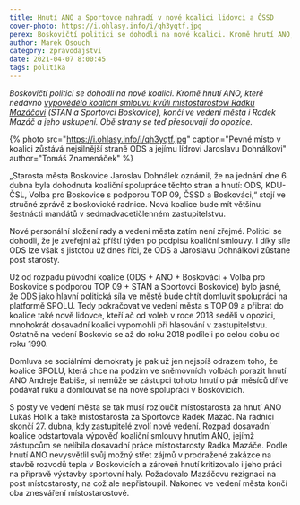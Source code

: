 ```yaml
---
title: Hnutí ANO a Sportovce nahradí v nové koalici lidovci a ČSSD
cover-photo: https://i.ohlasy.info/i/qh3yqtf.jpg
perex: Boskovičtí politici se dohodli na nové koalici. Kromě hnutí ANO, které vypovědělo koaliční smlouvu kvůli místostarostovi Radku Mazáčovi, končí ve vedení města i Radek Mazáč a Sportovci.
author: Marek Osouch
category: zpravodajství
date: 2021-04-07 8:00:45
tags: politika
---
```


*Boskovičtí politici se dohodli na nové koalici. Kromě hnutí ANO, které nedávno [vypovědělo koaliční smlouvu kvůli místostarostovi Radku Mazáčovi](https://ohlasy.info/clanky/2021/03/pad-koalice.html) (STAN a Sportovci Boskovice), končí ve vedení města i Radek Mazáč  a jeho uskupení. Obě strany se teď přesouvají do opozice.*

{% photo src="https://i.ohlasy.info/i/qh3yqtf.jpg" caption="Pevné místo v koalici zůstává nejsilnější straně ODS a jejímu lídrovi Jaroslavu Dohnálkovi" author="Tomáš Znamenáček" %}

„Starosta města Boskovice Jaroslav Dohnálek oznámil, že na jednání dne 6. dubna byla dohodnuta koaliční spolupráce těchto stran a hnutí: ODS, KDU-ČSL, Volba pro Boskovice s podporou TOP 09, ČSSD a Boskováci,“ stojí ve stručné zprávě z boskovické radnice. Nová koalice bude mít většinu šestnácti mandátů v sedmadvacetičlenném zastupitelstvu.

Nové personální složení rady a vedení města zatím není zřejmé. Politici se dohodli, že je zveřejní až příští týden po podpisu koaliční smlouvy. I díky síle ODS lze však s jistotou už dnes říci, že ODS a Jaroslavu Dohnálkovi zůstane post starosty.

Už od rozpadu původní koalice (ODS + ANO + Boskováci + Volba pro Boskovice s podporou TOP 09 + STAN a Sportovci Boskovice) bylo jasné, že ODS jako hlavní politická síla ve městě bude chtít domluvit spolupráci na platformě SPOLU. Tedy pokračovat ve vedení města s TOP 09 a přibrat do koalice také nově lidovce, kteří ač od voleb v roce 2018 seděli v opozici, mnohokrát dosavadní koalici vypomohli při hlasování v zastupitelstvu. Ostatně na vedení Boskovic se až do roku 2018 podíleli po celou dobu od roku 1990.

Domluva se sociálními demokraty je pak už jen nejspíš odrazem toho, že koalice SPOLU, která chce na podzim ve sněmovních volbách porazit hnutí ANO Andreje Babiše, si nemůže se zástupci tohoto hnutí o pár měsíců dříve podávat ruku a domlouvat se na nové spolupráci v Boskovicích.

S posty ve vedení města se tak musí rozloučit místostarosta za hnutí ANO Lukáš Holík a také místostarosta za Sportovce Radek Mazáč. Na radnici skončí 27. dubna, kdy zastupitelé zvolí nové vedení.
Rozpad dosavadní koalice odstartovala výpověď koaliční smlouvy hnutím ANO, jejímž zástupcům se nelíbila dosavadní práce místostarosty Radka Mazáče. Podle hnutí ANO nevysvětlil svůj možný střet zájmů v prodražené zakázce na stavbě rozvodů tepla v Boskovicích a zároveň hnutí kritizovalo i jeho práci na přípravě výstavby sportovní haly. Požadovalo Mazáčovu rezignaci na post místostarosty, na což ale nepřistoupil. Nakonec ve vedení města končí oba znesváření místostarostové.
